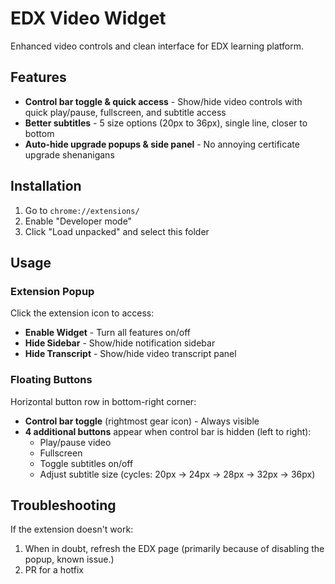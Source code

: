 # EDX Video Widget

Enhanced video controls and clean interface for EDX learning platform.

## Features
- **Control bar toggle & quick access** - Show/hide video controls with quick play/pause, fullscreen, and subtitle access
- **Better subtitles** - 5 size options (20px to 36px), single line, closer to bottom
- **Auto-hide upgrade popups & side panel** - No annoying certificate upgrade shenanigans

## Installation

1. Go to `chrome://extensions/`
2. Enable "Developer mode"
3. Click "Load unpacked" and select this folder

## Usage

### Extension Popup
Click the extension icon to access:
- **Enable Widget** - Turn all features on/off
- **Hide Sidebar** - Show/hide notification sidebar
- **Hide Transcript** - Show/hide video transcript panel

### Floating Buttons
Horizontal button row in bottom-right corner:
- **Control bar toggle** (rightmost gear icon) - Always visible
- **4 additional buttons** appear when control bar is hidden (left to right):
  - Play/pause video
  - Fullscreen
  - Toggle subtitles on/off
  - Adjust subtitle size (cycles: 20px → 24px → 28px → 32px → 36px)

## Troubleshooting

If the extension doesn't work:
1. When in doubt, refresh the EDX page (primarily because of disabling the popup, known issue.)
2. PR for a hotfix
